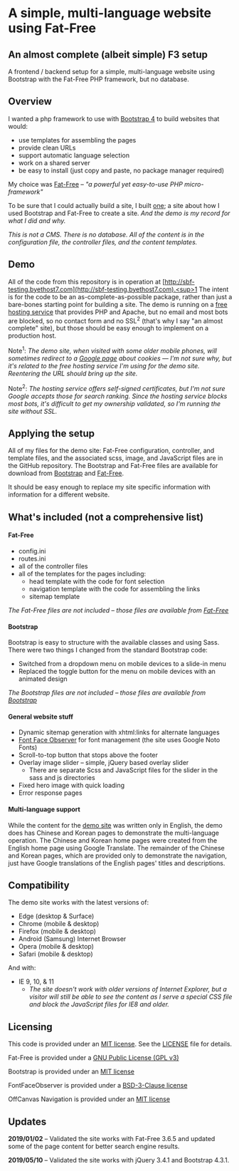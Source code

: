 A simple, multi-language website using Fat-Free
============================

## An almost complete (albeit simple) F3 setup

A frontend / backend setup for a simple, multi-language website using Bootstrap with the Fat-Free PHP framework, but no database. 


## Overview

I wanted a php framework to use with [Bootstrap 4](https://getbootstrap.com) to build websites that would:

* use templates for assembling the pages
* provide clean URLs
* support automatic language selection
* work on a shared server
* be easy to install (just copy and paste, no package manager required)

My choice was [Fat-Free](https://fatfreeframework.com) – *"a powerful yet easy-to-use PHP micro-framework"*

To be sure that I could actually build a site, I built [one](http://sbf-testing.byethost7.com); a site about how I used Bootstrap and Fat-Free to create a site. *And the demo is my record for what I did and why.*

*This is not a CMS. There is no database. All of the content is in the configuration file, the controller files, and the content templates.*

## Demo

All of the code from this repository is in operation at [http://sbf-testing.byethost7.com](http://sbf-testing.byethost7.com).<sup>1</sup> The intent is for the code to be an as-complete-as-possible package, rather than just a bare-bones starting point for building a site. The demo is running on a [free hosting service](https://byet.host/free-hosting) that provides PHP and Apache, but no email and most bots are blocked, so no contact form and no SSL<sup>2</sup> (that's why I say "an almost complete" site), but those should be easy enough to implement on a production host.

Note<sup>1</sup>: *The demo site, when visited with some older mobile phones, will sometimes redirect to a [Google page](https://support.google.com/accounts/answer/61416?co=GENIE.Platform%3DAndroid&hl=en) about cookies — I'm not sure why, but it's related to the free hosting service I'm using for the demo site. Reentering the URL should bring up the site.*

Note<sup>2</sup>: *The hosting service offers self-signed certificates, but I'm not sure Google accepts those for search ranking. Since the hosting service blocks most bots, it's difficult to get my ownership validated, so I'm running the site without SSL.*


## Applying the setup

All of my files for the demo site: Fat-Free configuration, controller, and template files, and the associated scss, image, and JavaScript files are in the GitHub repository. The Bootstrap and Fat-Free files are available for download from [Bootstrap](https://getbootstrap.com/) and [Fat-Free](https://fatfreeframework.com).

It should be easy enough to replace my site specific information with information for a different website.


## What's included (not a comprehensive list)

#### Fat-Free

* config.ini
* routes.ini
* all of the controller files
* all of the templates for the pages including:
    * head template with the code for font selection
    * navigation template with the code for assembling the links
    * sitemap template  
    
*The Fat-Free files are not included – those files are available from [Fat-Free](https://fatfreeframework.com)*

#### Bootstrap

Bootstrap is easy to structure with the available classes and using Sass. There were two things I changed from the standard Bootstrap code: 

* Switched from a dropdown menu on mobile devices to a slide-in menu
* Replaced the toggle button for the menu on mobile devices with an animated design

*The Bootstrap files are not included – those files are available from [Bootstrap](https://getbootstrap.com/)*

#### General website stuff

* Dynamic sitemap generation with xhtml:links for alternate languages
* [Font Face Observer](https://fontfaceobserver.com/) for font management (the site uses Google Noto Fonts)
* Scroll-to-top button that stops above the footer
* Overlay image slider – simple, jQuery based overlay slider
    * There are separate Scss and JavaScript files for the slider in the sass and js directories 
* Fixed hero image with quick loading
* Error response pages

#### Multi-language support

While the content for the [demo site](http://sbf-testing.byethost7.com) was written only in English, the demo does has Chinese and Korean pages to demonstrate the multi-language operation. The Chinese and Korean home pages were created from the English home page using Google Translate. The remainder of the Chinese and Korean pages, which are provided only to demonstrate the navigation, just have Google translations of the English pages' titles and descriptions.


## Compatibility
The demo site works with the latest versions of:
* Edge (desktop & Surface)
* Chrome (mobile & desktop)
* Firefox (mobile & desktop)
* Android (Samsung) Internet Browser
* Opera (mobile & desktop)
* Safari (mobile & desktop)

And with:
* IE 9, 10, & 11
    * *The site doesn't work with older versions of Internet Explorer, but a visitor will still be able to see the content as I serve a special CSS file and block the JavaScript files for IE8 and older.* 

## Licensing
This code is provided under an [MIT license](http://opensource.org/licenses/mit-license.php). See the [LICENSE](https://github.com/RichDeBourke/simple-f3-multi-lang-site/blob/master/LICENSE) file for details.

Fat-Free is provided under a [GNU Public License (GPL v3)](https://www.gnu.org/licenses/gpl-3.0.html)

Bootstrap is provided under an [MIT license](https://github.com/twbs/bootstrap/blob/master/LICENSE)

FontFaceObserver is provided under a [BSD-3-Clause license](https://github.com/bramstein/fontfaceobserver/blob/master/LICENSE)

OffCanvas Navigation is provided under an [MIT license](https://github.com/RichDeBourke/bootstrap4-offcanvas-nav/blob/master/LICENSE)


## Updates

**2019/01/02** – Validated the site works with Fat-Free 3.6.5 and updated some of the page content for better search engine results.

**2019/05/10** – Validated the site works with jQuery 3.4.1 and Bootstrap 4.3.1.